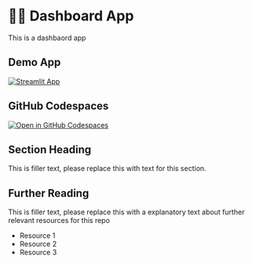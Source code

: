 # 📑🚋 Dashboard App 

This is a dashbaord app

## Demo App

[![Streamlit App](https://static.streamlit.io/badges/streamlit_badge_black_white.svg)](dashfireems.streamlit.app)

## GitHub Codespaces

[![Open in GitHub Codespaces](https://github.com/codespaces/badge.svg)](https://codespaces.new/streamlit/app-starter-kit?quickstart=1)

## Section Heading

This is filler text, please replace this with text for this section.

## Further Reading

This is filler text, please replace this with a explanatory text about further relevant resources for this repo
- Resource 1
- Resource 2
- Resource 3

